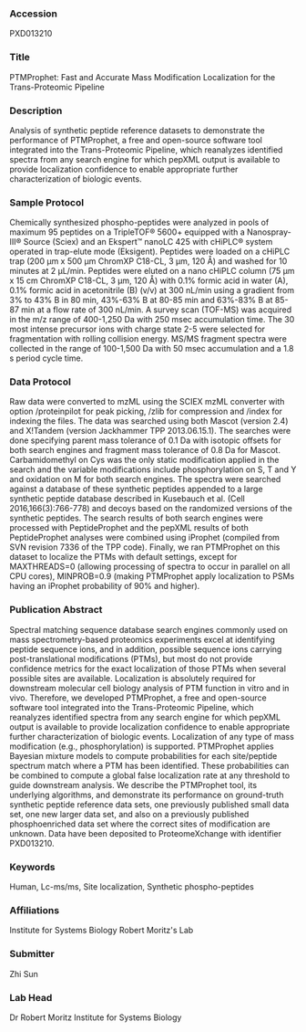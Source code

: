 ### Accession
PXD013210

### Title
PTMProphet: Fast and Accurate Mass Modification Localization for the Trans-Proteomic Pipeline

### Description
Analysis of synthetic peptide reference datasets to demonstrate the performance of PTMProphet, a free and open-source software tool integrated into the Trans-Proteomic Pipeline, which reanalyzes identified spectra from any search engine for which pepXML output is available to provide localization confidence to enable appropriate further characterization of biologic events.

### Sample Protocol
Chemically synthesized phospho-peptides were analyzed in pools of maximum 95 peptides on a TripleTOF® 5600+ equipped with a Nanospray-III® Source (Sciex) and an Ekspert™ nanoLC 425 with cHiPLC® system operated in trap-elute mode (Eksigent). Peptides were loaded on a cHiPLC trap (200 µm x 500 µm ChromXP C18-CL, 3 µm, 120 Å) and washed for 10 minutes at 2 µL/min. Peptides were eluted on a nano cHiPLC column (75 µm x 15 cm ChromXP C18-CL, 3 µm, 120 Å) with 0.1% formic acid in water (A), 0.1% formic acid in acetonitrile (B) (v/v) at 300 nL/min using a gradient from 3% to 43% B in 80 min, 43%-63% B at 80-85 min and 63%-83% B at 85-87 min at a flow rate of 300 nL/min. A survey scan (TOF-MS) was acquired in the m/z range of 400-1,250 Da with 250 msec accumulation time. The 30 most intense precursor ions with charge state 2-5 were selected for fragmentation with rolling collision energy. MS/MS fragment spectra were collected in the range of 100-1,500 Da with 50 msec accumulation and a 1.8 s period cycle time.

### Data Protocol
Raw data were converted to mzML using the SCIEX mzML converter with option /proteinpilot for peak picking, /zlib for compression and /index for indexing the files.  The data was searched using both Mascot (version 2.4) and X!Tandem (version Jackhammer TPP 2013.06.15.1).   The searches were done specifying parent mass tolerance of 0.1 Da with isotopic offsets for both search engines and fragment mass tolerance of 0.8 Da for Mascot.  Carbamidomethyl on Cys was the only static modification applied in the search and the variable modifications include phosphorylation on S, T and Y and oxidation on M for both search engines.  The spectra were searched against a database of these synthetic peptides appended to a large synthetic peptide database described in Kusebauch et al. (Cell 2016,166(3):766-778) and decoys based on the randomized versions of the synthetic peptides. The search results of both search engines were processed with PeptideProphet and the pepXML results of both PeptideProphet analyses were combined using iProphet (compiled from SVN revision 7336 of the TPP code).  Finally, we ran PTMProphet on this dataset to localize the PTMs with default settings, except for MAXTHREADS=0 (allowing processing of spectra to occur in parallel on all CPU cores), MINPROB=0.9 (making PTMProphet apply localization to PSMs having an iProphet probability of 90% and higher).

### Publication Abstract
Spectral matching sequence database search engines commonly used on mass spectrometry-based proteomics experiments excel at identifying peptide sequence ions, and in addition, possible sequence ions carrying post-translational modifications (PTMs), but most do not provide confidence metrics for the exact localization of those PTMs when several possible sites are available. Localization is absolutely required for downstream molecular cell biology analysis of PTM function in vitro and in vivo. Therefore, we developed PTMProphet, a free and open-source software tool integrated into the Trans-Proteomic Pipeline, which reanalyzes identified spectra from any search engine for which pepXML output is available to provide localization confidence to enable appropriate further characterization of biologic events. Localization of any type of mass modification (e.g., phosphorylation) is supported. PTMProphet applies Bayesian mixture models to compute probabilities for each site/peptide spectrum match where a PTM has been identified. These probabilities can be combined to compute a global false localization rate at any threshold to guide downstream analysis. We describe the PTMProphet tool, its underlying algorithms, and demonstrate its performance on ground-truth synthetic peptide reference data sets, one previously published small data set, one new larger data set, and also on a previously published phosphoenriched data set where the correct sites of modification are unknown. Data have been deposited to ProteomeXchange with identifier PXD013210.

### Keywords
Human, Lc-ms/ms, Site localization, Synthetic phospho-peptides

### Affiliations
Institute for Systems Biology
Robert Moritz's Lab

### Submitter
Zhi Sun

### Lab Head
Dr Robert Moritz
Institute for Systems Biology


